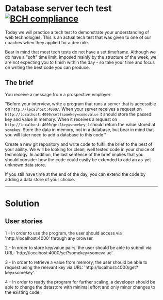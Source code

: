 # Database server tech test               [![BCH compliance](https://bettercodehub.com/edge/badge/Ajibaji/Tech-Test--Database-Server?branch=master)](https://bettercodehub.com/)

Today we will practice a tech test to demonstrate your understanding of web technologies. This is an actual tech test that was given to one of our coaches when they applied for a dev role.

Bear in mind that most tech tests do not have a set timeframe. Although we do have a "soft" time limit, imposed mainly by the structure of the week, we are not expecting you to finish within the day - so take your time and focus on writing the best code you can produce.

## The brief

You receive a message from a prospective employer:

"Before your interview, write a program that runs a server that is accessible on `http://localhost:4000/`. When your server receives a request on `http://localhost:4000/set?somekey=somevalue` it should store the passed key and value in memory. When it receives a request on `http://localhost:4000/get?key=somekey` it should return the value stored at `somekey`. Store the data in memory, not in a database, but bear in mind that you will later need to add a database to this code."

Create a new git repository and write code to fulfill the brief to the best of your ability. We will be looking for clean, well tested code in your choice of technology. In addition, the last sentence of the brief implies that you should consider how the code could easily be extended to add an as-yet-unknown data store.

If you still have time at the end of the day, you can extend the code by adding a data store of your choice.

----------------------------------------------------------------

# Solution

## User stories

1 - In order to use the program, the user should access via 'http://localhost:4000' through any browser.

2 - In order to store key/value pairs, the user should be able to submit via URL: 'http://localhost:4000/set?somekey=somevalue'.

3 - In order to retrieve a value from memory, the user should be able to request using the relevant key via URL: 'http://localhost:4000/get?key=somekey'.

4 - In order to ready the program for further scaling, a developer should be able to change the datastore with minimal effort and only minor changes to the existing code.
